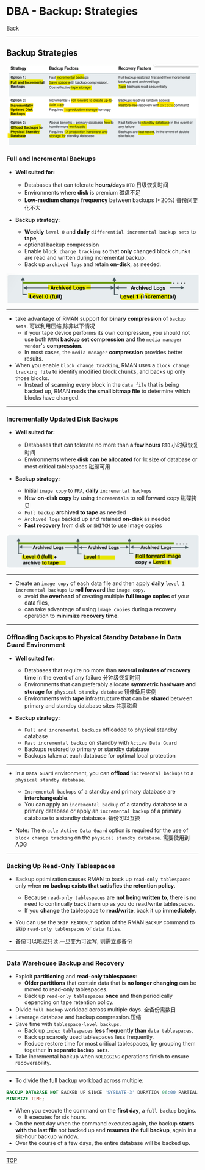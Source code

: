 # DBA - Backup: Strategies

[Back](../../index.md)

---

## Backup Strategies

![backup_strategies](./pic/backup_strategies.png)

### Full and Incremental Backups

- **Well suited for:**

  - Databases that can tolerate **hours/days** `RTO` 日级恢复时间
  - Environments where **disk** is premium 磁盘不足
  - **Low-medium change frequency** between backups (<20%) 备份间变化不大

- **Backup strategy:**

  - **Weekly** `level 0` and **daily** `differential incremental backup sets` to **tape**,
  - optional backup compression
  - Enable `block change tracking` so that **only** changed block chunks are read and written during incremental backup.
  - Back up `archived logs` and retain **on-disk**, as needed.

![strategy_full_incremental](./pic/strategy_full_incremental.png)

---

- take advantage of RMAN support for **binary compression** of `backup sets`. 可以利用压缩,除非以下情况
  - if your tape device performs its own compression, you should not use both `RMAN` **backup set compression** and the `media manager vendor`'s **compression**.
  - In most cases, the `media manager` **compression** provides better results.
- When you enable `block change tracking`, RMAN uses a `block change tracking file` to identify modified block chunks, and backs up only those blocks.
  - Instead of scanning every block in the `data file` that is being backed up, RMAN **reads the small bitmap file** to determine which blocks have changed.

---

### Incrementally Updated Disk Backups

- **Well suited for:**

  - Databases that can tolerate no more than **a few hours** `RTO` 小时级恢复时间
  - Environments where **disk can be allocated** for 1x size of database or most critical tablespaces 磁碟可用

- **Backup strategy:**
  - Initial `image copy` to `FRA`, **daily** `incremental backups`
  - New **on-disk copy** by using `incrementals` to roll forward copy 磁碟拷贝
  - `Full backup` **archived to tape** as needed
  - `Archived logs` backed up and retained **on-disk** as needed
  - **Fast recovery** from disk or `SWITCH` to use image copies

![strategy_incrementally_updated_disk](./pic/strategy_incrementally_updated_disk.png)

---

- Create an `image copy` of each data file and then apply **daily** `level 1 incremental backups` to **roll forward** the `image copy`.
  - avoid the **overhead** of creating multiple **full image copies** of your data files,
  - can take advantage of using `image copies` during a recovery operation to **minimize recovery time**.

---

### Offloading Backups to Physical Standby Database in Data Guard Environment

- **Well suited for:**

  - Databases that require no more than **several minutes of recovery time** in the event of any failure 分钟级恢复时间
  - Environments that can preferably allocate **symmetric hardware and storage** for `physical standby database` 镜像备用实例
  - Environments with **tape** infrastructure that can be **shared** between primary and standby database sites 共享磁盘

- **Backup strategy:**
  - `Full and incremental backups` offloaded to physical standby database
  - `Fast incremental backup` on standby with `Active Data Guard`
  - Backups restored to primary or standby database
  - Backups taken at each database for optimal local protection

---

- In a `Data Guard` environment, you can **offload** `incremental backups` to a` physical standby database`.

  - `Incremental backups` of a standby and primary database are **interchangeable**.
  - You can apply an `incremental backup` of a standby database to a primary database or apply an `incremental backup` of a primary database to a standby database. 备份可以互换

- Note: The `Oracle Active Data Guard` option is required for the use of `block change tracking` on the `physical standby database`. 需要使用到 ADG

---

### Backing Up Read-Only Tablespaces

- Backup optimization causes RMAN to back up `read-only tablespaces` only when **no backup exists that satisfies the retention policy**.
  - Because `read-only tablespaces` are **not being written to**, there is no need to continually back them up as you do read/write tablespaces.
  - If you **change** the tablespace to **read/write**, back it up **immediately**.
- You can use the `SKIP READONLY` option of the RMAN `BACKUP` command to skip `read-only tablespaces` or `data files`.

- 备份可以略过只读.一旦变为可读写, 则需立即备份

---

### Data Warehouse Backup and Recovery

- Exploit **partitioning** and **read-only tablespaces**:
  - **Older partitions** that contain data that is **no longer changing** can be moved to read-only tablespaces.
  - Back up `read-only tablespaces` **once** and then periodically depending on tape retention policy.
- Divide `full backup` workload across multiple days. 全备份需数日
- Leverage database and backup compression.压缩
- Save time with `tablespace-level backups`.
  - Back up `index tablespaces` **less frequently than** `data tablespaces`.
  - Back up scarcely used tablespaces less frequently.
  - Reduce restore time for most critical tablespaces, by grouping them together **in separate `backup sets`**.
- Take incremental backup when `NOLOGGING` operations finish to ensure recoverability.

---

- To divide the full backup workload across multiple:

```sql
BACKUP DATABASE NOT BACKED UP SINCE 'SYSDATE-3' DURATION 06:00 PARTIAL
MINIMIZE TIME;
```

- When you execute the command on the **first day**, a `full backup` begins.
  - It executes for six hours.
- On the next day when the command executes again, the backup **starts with the last file** not backed up and **resumes the full backup**, again in a six-hour backup window.
- Over the course of a few days, the entire database will be backed up.

---

[TOP](#dba---backup-strategies)
